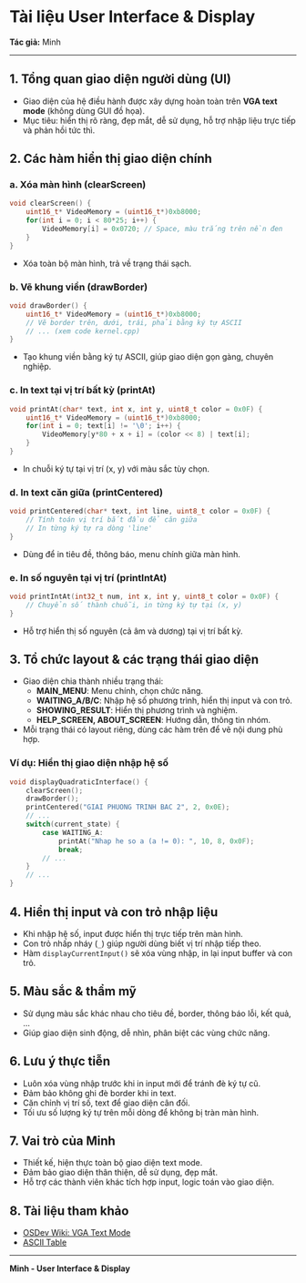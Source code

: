 # Tài liệu User Interface & Display

**Tác giả:** Minh

---

## 1. Tổng quan giao diện người dùng (UI)

- Giao diện của hệ điều hành được xây dựng hoàn toàn trên **VGA text mode** (không dùng GUI đồ họa).
- Mục tiêu: hiển thị rõ ràng, đẹp mắt, dễ sử dụng, hỗ trợ nhập liệu trực tiếp và phản hồi tức thì.

## 2. Các hàm hiển thị giao diện chính

### a. Xóa màn hình (clearScreen)
```cpp
void clearScreen() {
    uint16_t* VideoMemory = (uint16_t*)0xb8000;
    for(int i = 0; i < 80*25; i++) {
        VideoMemory[i] = 0x0720; // Space, màu trắng trên nền đen
    }
}
```
- Xóa toàn bộ màn hình, trả về trạng thái sạch.

### b. Vẽ khung viền (drawBorder)
```cpp
void drawBorder() {
    uint16_t* VideoMemory = (uint16_t*)0xb8000;
    // Vẽ border trên, dưới, trái, phải bằng ký tự ASCII
    // ... (xem code kernel.cpp)
}
```
- Tạo khung viền bằng ký tự ASCII, giúp giao diện gọn gàng, chuyên nghiệp.

### c. In text tại vị trí bất kỳ (printAt)
```cpp
void printAt(char* text, int x, int y, uint8_t color = 0x0F) {
    uint16_t* VideoMemory = (uint16_t*)0xb8000;
    for(int i = 0; text[i] != '\0'; i++) {
        VideoMemory[y*80 + x + i] = (color << 8) | text[i];
    }
}
```
- In chuỗi ký tự tại vị trí (x, y) với màu sắc tùy chọn.

### d. In text căn giữa (printCentered)
```cpp
void printCentered(char* text, int line, uint8_t color = 0x0F) {
    // Tính toán vị trí bắt đầu để căn giữa
    // In từng ký tự ra dòng 'line'
}
```
- Dùng để in tiêu đề, thông báo, menu chính giữa màn hình.

### e. In số nguyên tại vị trí (printIntAt)
```cpp
void printIntAt(int32_t num, int x, int y, uint8_t color = 0x0F) {
    // Chuyển số thành chuỗi, in từng ký tự tại (x, y)
}
```
- Hỗ trợ hiển thị số nguyên (cả âm và dương) tại vị trí bất kỳ.

## 3. Tổ chức layout & các trạng thái giao diện

- Giao diện chia thành nhiều trạng thái:
  - **MAIN_MENU**: Menu chính, chọn chức năng.
  - **WAITING_A/B/C**: Nhập hệ số phương trình, hiển thị input và con trỏ.
  - **SHOWING_RESULT**: Hiển thị phương trình và nghiệm.
  - **HELP_SCREEN, ABOUT_SCREEN**: Hướng dẫn, thông tin nhóm.
- Mỗi trạng thái có layout riêng, dùng các hàm trên để vẽ nội dung phù hợp.

### Ví dụ: Hiển thị giao diện nhập hệ số
```cpp
void displayQuadraticInterface() {
    clearScreen();
    drawBorder();
    printCentered("GIAI PHUONG TRINH BAC 2", 2, 0x0E);
    // ...
    switch(current_state) {
        case WAITING_A:
            printAt("Nhap he so a (a != 0): ", 10, 8, 0x0F);
            break;
        // ...
    }
    // ...
}
```

## 4. Hiển thị input và con trỏ nhập liệu

- Khi nhập hệ số, input được hiển thị trực tiếp trên màn hình.
- Con trỏ nhấp nháy (`_`) giúp người dùng biết vị trí nhập tiếp theo.
- Hàm `displayCurrentInput()` sẽ xóa vùng nhập, in lại input buffer và con trỏ.

## 5. Màu sắc & thẩm mỹ
- Sử dụng màu sắc khác nhau cho tiêu đề, border, thông báo lỗi, kết quả, ...
- Giúp giao diện sinh động, dễ nhìn, phân biệt các vùng chức năng.

## 6. Lưu ý thực tiễn
- Luôn xóa vùng nhập trước khi in input mới để tránh đè ký tự cũ.
- Đảm bảo không ghi đè border khi in text.
- Căn chỉnh vị trí số, text để giao diện cân đối.
- Tối ưu số lượng ký tự trên mỗi dòng để không bị tràn màn hình.

## 7. Vai trò của Minh
- Thiết kế, hiện thực toàn bộ giao diện text mode.
- Đảm bảo giao diện thân thiện, dễ sử dụng, đẹp mắt.
- Hỗ trợ các thành viên khác tích hợp input, logic toán vào giao diện.

## 8. Tài liệu tham khảo
- [OSDev Wiki: VGA Text Mode](https://wiki.osdev.org/Text_Mode_Cursor)
- [ASCII Table](https://www.asciitable.com/)

---

**Minh - User Interface & Display**
